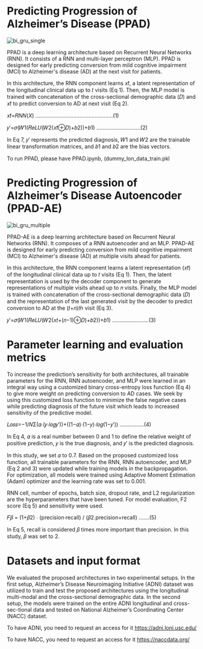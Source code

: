 # Predicting Progression of Alzheimer’s Disease (PPAD)

![bi_gru_single](https://user-images.githubusercontent.com/77756538/214337034-759080e6-b94e-4add-9b33-6b19dcace437.svg)

  PPAD is a deep learning architecture based on Recurrent Neural Networks (RNN). It consists of a RNN and multi-layer perceptron (MLP). PPAD is designed for early predicting conversion from mild cognitive impairment (MCI) to Alzheimer's disease (AD) at the next visit for patients.
  
  In this architecture, the RNN component learns 𝑥𝑡̂, a latent representation of the longitudinal clinical data up to 𝑡 visits (Eq 1). Then, the MLP model is trained with concatenation of the cross-sectional demographic data (𝐷) and 𝑥𝑡̂ to predict conversion to AD at next visit (Eq 2).

𝑥𝑡̂=𝑅𝑁𝑁(𝑋) ...................................................(1)

𝑦′=𝜎(𝑊1(𝑅𝑒𝐿𝑈(𝑊2(𝑥𝑡̂⊕𝐷)+𝑏2))+𝑏1) .............................(2)

In Eq 7, 𝑦′ represents the predicted diagnosis, 𝑊1 and 𝑊2 are the trainable linear transformation matrices, and 𝑏1 and 𝑏2 are the bias vectors.

To run PPAD, please have PPAD.ipynb, (dummy_lon_data_train.pkl 

# Predicting Progression of Alzheimer’s Disease Autoencoder (PPAD-AE)

![bi_gru_multiple](https://user-images.githubusercontent.com/77756538/214342401-ac014f9a-9a10-46d5-b7e1-face52854f22.svg)

PPAD-AE is a deep learning architecture based on Recurrent Neural Networks (RNN). It composes of a RNN autoencoder and an MLP. PPAD-AE is designed for early predicting conversion from mild cognitive impairment (MCI) to Alzheimer's disease (AD) at multiple visits ahead for patients. 

  In this architecture, the RNN component learns a latent representation (𝑥𝑡̂) of the longitudinal clinical data up to 𝑡 visits (Eq 1). Then, the latent representation is used by the decoder component to generate representations of multiple visits ahead up to 𝑛 visits. Finally, the MLP model is trained with concatenation of the cross-sectional demographic data (𝐷) and the representation of the last generated visit by the decoder to predict conversion to AD at the (𝑡+𝑛)𝑡ℎ visit (Eq 3).

𝑦′=𝜎(𝑊1(𝑅𝑒𝐿𝑈(𝑊2(𝑥𝑡+(𝑛−1)⊕𝐷)+𝑏2))+𝑏1) ........................(3)

# Parameter learning and evaluation metrics

  To increase the prediction’s sensitivity for both architectures, all trainable parameters for the RNN, RNN autoencoder, and MLP were learned in an integral way using a customized binary cross-entropy loss function (Eq 4) to give more weight on predicting conversion to AD cases. We seek by using this customized loss function to minimize the false negative cases while predicting diagnosis of the future visit which leads to increased sensitivity of the predictive model.
  
𝐿𝑜𝑠𝑠=−1/𝑁Σ(𝛼∙(𝑦∙𝑙𝑜𝑔𝑦′))+((1−𝛼)∙(1−𝑦)∙𝑙𝑜𝑔(1−𝑦′)) ................(4)

In Eq 4, 𝛼 is a real number between 0 and 1 to define the relative weight of positive prediction, 𝑦 is the true diagnosis, and 𝑦′ is the predicted diagnosis.

  In this study, we set 𝛼 to 0.7. Based on the proposed customized loss function, all trainable parameters for the RNN, RNN autoencoder, and MLP (Eq 2 and 3) were updated while training models in the backpropagation. For optimization, all models were trained using Adaptive Moment Estimation (Adam) optimizer and the learning rate was set to 0.001.
  
  RNN cell, number of epochs, batch size, dropout rate, and L2 regularization are the hyperparameters that have been tuned. For model evaluation, F2 score (Eq 5) and sensitivity were used.
  
𝐹𝛽 = (1+𝛽2) ∙ (precision∙recall) / (𝛽2.precision+recall) .......(5)

In Eq 5, recall is considered 𝛽 times more important than precision. In this study, 𝛽 was set to 2.

# Datasets and input format

  We evaluated the proposed architectures in two experimental setups. In the first setup, Alzheimer’s Disease Neuroimaging Initiative (ADNI) dataset was utilized to train and test the proposed architectures using the longitudinal multi-modal and the cross-sectional demographic data. In the second setup, the models were trained on the entire ADNI longitudinal and cross-sec-tional data and tested on National Alzheimer’s Coordinating Center (NACC) dataset.
  
  To have ADNI, you need to request an access for it https://adni.loni.usc.edu/
  
  To have NACC, you need to request an access for it https://naccdata.org/
